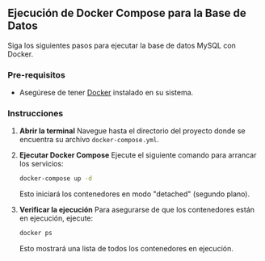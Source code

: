 ## Ejecución de Docker Compose para la Base de Datos

Siga los siguientes pasos para ejecutar la base de datos MySQL con Docker.

### Pre-requisitos

- Asegúrese de tener [Docker](https://docs.docker.com/get-docker/) instalado en su sistema.

### Instrucciones

1. **Abrir la terminal**
   Navegue hasta el directorio del proyecto donde se encuentra su archivo `docker-compose.yml`.

2. **Ejecutar Docker Compose**
   Ejecute el siguiente comando para arrancar los servicios:

   ```bash
   docker-compose up -d
   ```

   Esto iniciará los contenedores en modo "detached" (segundo plano).

3. **Verificar la ejecución**
   Para asegurarse de que los contenedores están en ejecución, ejecute:

   ```bash
   docker ps
   ```

   Esto mostrará una lista de todos los contenedores en ejecución.
